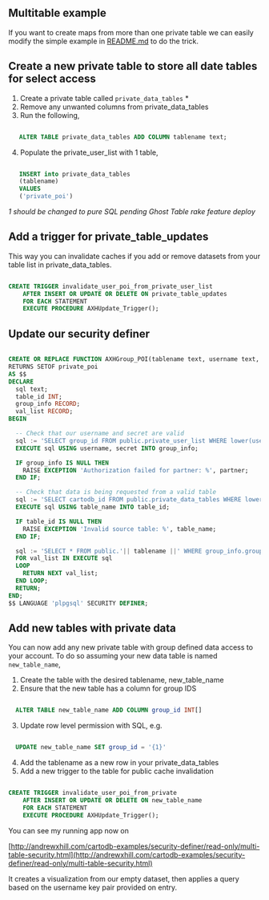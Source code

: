 ## Multitable example

If you want to create maps from more than one private table we can easily modify the simple example in [README.md](README.md) to do the trick.

## Create a new private table to store all date tables for select access

1. Create a private table called ```private_data_tables``` *
2. Remove any unwanted columns from private_data_tables
3. Run the following, 
```sql

   ALTER TABLE private_data_tables ADD COLUMN tablename text; 
```
4. Populate the private_user_list with 1 table,
```sql

   INSERT into private_data_tables 
   (tablename) 
   VALUES
   ('private_poi') 
```

_1 should be changed to pure SQL pending Ghost Table rake feature deploy_

## Add a trigger for private_table_updates

This way you can invalidate caches if you add or remove datasets from your table list in private_data_tables.

```sql

CREATE TRIGGER invalidate_user_poi_from_private_user_list
    AFTER INSERT OR UPDATE OR DELETE ON private_table_updates
    FOR EACH STATEMENT
    EXECUTE PROCEDURE AXHUpdate_Trigger();
```

## Update our security definer

```sql

CREATE OR REPLACE FUNCTION AXHGroup_POI(tablename text, username text, secret text)
RETURNS SETOF private_poi
AS $$
DECLARE
  sql text;
  table_id INT;
  group_info RECORD;
  val_list RECORD; 
BEGIN

  -- Check that our username and secret are valid
  sql := 'SELECT group_id FROM public.private_user_list WHERE lower(username) = lower($1) AND secret = $2';
  EXECUTE sql USING username, secret INTO group_info;

  IF group_info IS NULL THEN
    RAISE EXCEPTION 'Authorization failed for partner: %', partner;
  END IF;

  -- Check that data is being requested from a valid table
  sql := 'SELECT cartodb_id FROM public.private_data_tables WHERE lower(table_name) = lower($1)';
  EXECUTE sql USING table_name INTO table_id;

  IF table_id IS NULL THEN
    RAISE EXCEPTION 'Invalid source table: %', table_name;
  END IF;

  sql := 'SELECT * FROM public.'|| tablename ||' WHERE group_info.group_id = ANY(group_id)';
  FOR val_list IN EXECUTE sql
  LOOP 
    RETURN NEXT val_list; 
  END LOOP; 
  RETURN; 
END;
$$ LANGUAGE 'plpgsql' SECURITY DEFINER;
```

## Add new tables with private data

You can now add any new private table with group defined data access to your account. To do so assuming your new data table is named ```new_table_name```,

1. Create the table with the desired tablename, new_table_name
2. Ensure that the new table has a column for group IDS
```sql

  ALTER TABLE new_table_name ADD COLUMN group_id INT[]
```
3. Update row level permission with SQL, e.g.
```sql

  UPDATE new_table_name SET group_id = '{1}'
```
4. Add the tablename as a new row in your private_data_tables
5. Add a new trigger to the table for public cache invalidation

```sql

CREATE TRIGGER invalidate_user_poi_from_private
    AFTER INSERT OR UPDATE OR DELETE ON new_table_name
    FOR EACH STATEMENT
    EXECUTE PROCEDURE AXHUpdate_Trigger();
```


You can see my running app now on 

[http://andrewxhill.com/cartodb-examples/security-definer/read-only/multi-table-security.html](http://andrewxhill.com/cartodb-examples/security-definer/read-only/multi-table-security.html)

It creates a visualization from our empty dataset, then applies a query based on the username key pair provided on entry. 
